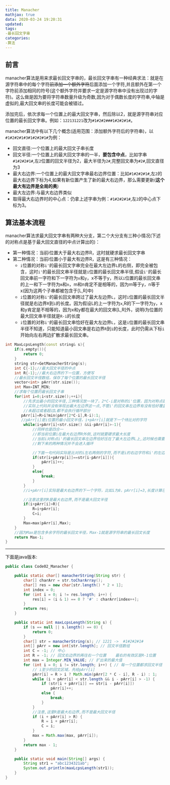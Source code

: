 ```yaml
---
title: Manacher
mathjax: true
data: 2020-03-24 19:20:31
updated:
tags:
-最长回文字串
categories:
-算法
---
```


## 前言

manacher算法是用来求最长回文字串的，最长回文字串有一种经典求法：就是在源字符串中的每个字符~~前添加一个额外字符~~后面添加一个字符,并且额外在第一个字符前添加相同的符号(这个额外字符并要求一定是源字符串中没有出现过的字符)。这么做是因为要将字符串数量升级为奇数,因为对于偶数长度的字符串,中轴是虚拟的,最大回文串的长度可能会被错过。

添加完后，依次求每一个位置上的最大回文字串，然后除以2，就是源字符串对应位置的最长回文字串。例如：`122131221`改为`#1#2#2###1#2#2#1#`。

manacher算法中有以下几个概念(适用范围：添加额外字符后的字符串)，以`#1#2#2#1#3#1#2#2#1#`为例：

- 回文直径:一个位置上的最大回文子串长度
- 回文半径:一个位置上的最大回文字串的一半，**要包含中点**，比如字串`#1#2#2#1#`,左`2`位置的回文半径为2，最大半径为`2#`,完整回文串为`#2#`,回文直径为3
- 最大右边界:一个位置上的最大回文字串最右边界位置：比如`#1#2#2#1#`,左`2`的最大右边界下标为4,如果有新位置产生了新的最大右边界，那么需要更新(**这个最大有边界是全局的奥**)
- 最大左边界:与最大右边界类似
- 取得最大右边界时的中心点：仍拿上述字串为例：`#1#2#2#1#`,左`2`的中心点下标为3。

## 算法基本流程

manacher算法求最大回文字串有两种大分支，第二个大分支有三种小情况(下述的对称点是基于最大回文直径的中点计算出的)：

- 第一种情况：当前i位置大于最大右边界R，这时就硬求最长回文字串
- 第二种情况：当前i位置小于最大有边界R，这是有三种情况：
  - `i`位置的对称`i'`的最长回文字串完全在最大左边界`L`的右侧，即完全被包含，这时`i'`的最长回文串半径就是`i`位置的最长回文串半径,假设`i'`的最长回文串前一字符和下一字符为`x`和`y`，x不等于y，所以`i`位置的最长回文串的上一和下一字符为`m`和`n`，m和n肯定不是相等的，因为m等于y，n等于x(因为这两个子串都被包含于[L,R]中)
  - `i`位置的对称`i'`的最长回文串跨过了最大左边界`L`，这时`i`位置的最长回文半径就是右边界`R`到`i`的长度。因为假设L的上一字符为`x`,R的下一字符为`y`，x和y肯定是不相等的，因为x和y都在最大的回文串[L,R]外，说明i为位置的最大回文串半径就是`R-i`的长度
  - `i`位置的对称`i'`的最长回文串恰好在最大左边界`L`，这是`i`位置的最长回文串半径不知道，只能知道最小回文串是右边界`R`到`i`的长度，此时仍需从下标`i`开始向左右两边扩散求最长回文串。

``` c++ 
int MaxLcpsLength(const string& s){
    if(s.empty()){
        return 0;
    }
    string str=GetManacherString(s);
    int C{-1};//最大回文半径的中点
    int R{-1};//最大右边界的下一位置，方便写
    //最长回文半径数组，保存了每个位置的最长回文半径
    vector<int> pArr(str.size());
    int Max=INT_MIN;
    //求每个位置的最长回文子串
    for(int i=0;i<str.size();++i){
        //先求出最小的回文半径,三种情况放一块了，2*C-i是对称的i'位置，因为对称点距离左右两个边界偏移是相同的，R-i是i位置距离R的最大回文半径，二者取小
        //实际上代码并没有体现出最大左边界这一点,不管i'的回文串左边界有没有恰好覆盖最大左边界L,都会走到循环,通过覆盖左边界这种情况会进入循环内部,
        //未超过或者超过L都不会执行循环部分
       pArr[i]=R>i?min(pArr[2*C-i],R-i):1;
       //pArr[i]是i位置的最小回文半径，i+pArr[i]就是下一个待比对的字符
        while(i+pArr[i]<str.size() &&i-pArr[i]>-1){
            //同样也是四合一
            //即当前位置i在最大右边界R外侧,这时就要硬求最大长度
            //当前i对称点i'的最长回文串左边界恰好压在了最大左边界L上,这时候也需要硬求
            //剩下来的两种情况并不会进入循环

            //下面一句代码实际是比对的i左右两侧的字符,而不是i的右边字符和i'的左边字符
            if(str[i+pArrp[i]]==str[i-pArr[i]]){
                pArr[i]++;
            }
            else{
                break;
            }
        }
        //i+pArr[i]实际是最大右边界的下一个字符，比如i为8，pArr[i]=3,长度计算已经包含了8这个点;说明最大右边界实际为10，因为这里算上8，下一位置就是i+pArr[i]=11

        //注意这里的R是最大右边界,而不是最大回文半径
        if(i+pArr[i]>R){
            R=i+pArr[i];
            C=i;
        }
        Max=max(pArr[i],Max);
    }
    //因为Max是包含多余字符的最长回文半径，Max-1就是源字符串的最长回文长度
    return Max-1;
}
```

---

下面是java版本:

``` java
public class Code02_Manacher {

	public static char[] manacherString(String str) {
		char[] charArr = str.toCharArray();
		char[] res = new char[str.length() * 2 + 1];
		int index = 0;
		for (int i = 0; i != res.length; i++) {
			res[i] = (i & 1) == 0 ? '#' : charArr[index++];
		}
		return res;
	}

	public static int maxLcpsLength(String s) {
		if (s == null || s.length() == 0) {
			return 0;
		}
		char[] str = manacherString(s); // 1221 ->  #1#2#2#1#
		int[] pArr = new int[str.length]; // 回文半径数组
		int C = -1; // 中心
		int R = -1; // 回文右边界的再往右一个位置    最右的有效区是R-1位置
		int max = Integer.MIN_VALUE; // 扩出来的最大值
		for (int i = 0; i != str.length; i++) { // 每一个位置都求回文半径
			// i至少的回文区域，先给pArr[i]
			pArr[i] = R > i ? Math.min(pArr[2 * C - i], R - i) : 1;
			while (i + pArr[i] < str.length && i - pArr[i] > -1) {
				if (str[i + pArr[i]] == str[i - pArr[i]])
					pArr[i]++;
				else {
					break;
				}
			}
			//注意,这里R是最大右边界,而不是最大回文半径
			if (i + pArr[i] > R) {
				R = i + pArr[i];
				C = i;
			}
			max = Math.max(max, pArr[i]);
		}
		return max - 1;
	}

	public static void main(String[] args) {
		String str1 = "abc1234321ab";
		System.out.println(maxLcpsLength(str1));
	}
}

```